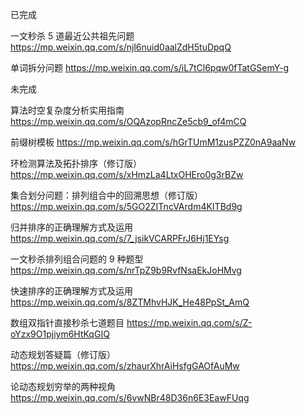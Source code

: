 已完成

一文秒杀 5 道最近公共祖先问题
https://mp.weixin.qq.com/s/njl6nuid0aalZdH5tuDpqQ

单词拆分问题
https://mp.weixin.qq.com/s/iL7tCl6pqw0fTatGSemY-g

未完成





算法时空复杂度分析实用指南
https://mp.weixin.qq.com/s/OQAzopRncZe5cb9_of4mCQ

前缀树模板
https://mp.weixin.qq.com/s/hGrTUmM1zusPZZ0nA9aaNw

环检测算法及拓扑排序（修订版）
https://mp.weixin.qq.com/s/xHmzLa4LtxOHEro0g3rBZw


集合划分问题：排列组合中的回溯思想（修订版）
https://mp.weixin.qq.com/s/5GO2ZITncVArdm4KITBd9g


归并排序的正确理解方式及运用
https://mp.weixin.qq.com/s/7_jsikVCARPFrJ6Hj1EYsg

一文秒杀排列组合问题的 9 种题型
https://mp.weixin.qq.com/s/nrTpZ9b9RvfNsaEkJoHMvg

快速排序的正确理解方式及运用
https://mp.weixin.qq.com/s/8ZTMhvHJK_He48PpSt_AmQ

数组双指针直接秒杀七道题目
https://mp.weixin.qq.com/s/Z-oYzx9O1pjiym6HtKqGIQ

动态规划答疑篇（修订版）
https://mp.weixin.qq.com/s/zhaurXhrAiHsfgGAOfAuMw

论动态规划穷举的两种视角
https://mp.weixin.qq.com/s/6vwNBr48D36n6E3EawFUqg


